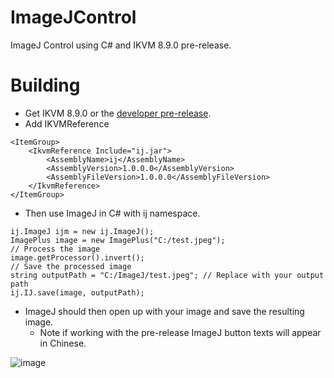# ImageJControl
 ImageJ Control using C# and IKVM 8.9.0 pre-release.

# Building 
- Get IKVM 8.9.0 or the [developer pre-release](https://github.com/ikvmnet/ikvm/actions/runs/9238355862/artifacts/1537937356).
- Add IKVMReference
```
<ItemGroup>
    <IkvmReference Include="ij.jar">
        <AssemblyName>ij</AssemblyName>
        <AssemblyVersion>1.0.0.0</AssemblyVersion>
        <AssemblyFileVersion>1.0.0.0</AssemblyFileVersion>
    </IkvmReference>
</ItemGroup>
```
- Then use ImageJ in C# with ij namespace.
```
ij.ImageJ ijm = new ij.ImageJ();
ImagePlus image = new ImagePlus("C:/test.jpeg");
// Process the image
image.getProcessor().invert();
// Save the processed image
string outputPath = "C:/ImageJ/test.jpeg"; // Replace with your output path
ij.IJ.save(image, outputPath);
```
- ImageJ should then open up with your image and save the resulting image.
  - Note if working with the pre-release ImageJ button texts will appear in Chinese.

![image](https://github.com/BiologyTools/ImageJControl/assets/84872500/1749b84e-90a8-4ef4-ab7b-6d84220b7ea9)

